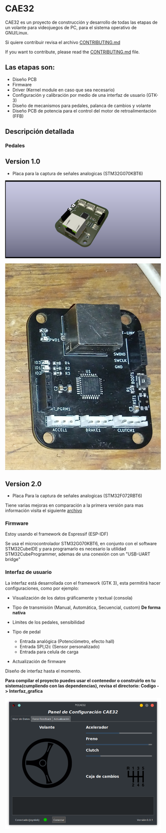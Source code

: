 # CAE32

CAE32 es un proyecto de construcción y desarrollo de todas las etapas de un volante para videojuegos de PC,
para el sistema operativo de GNU/Linux.

Si quiere contribuir revisa el archivo [CONTRIBUTING.md](./CONTRIBUTING.md)

If you want to contribute, please read the [CONTRIBUTING.md](./docs/CONTRIBUTING-english.md) file.

## Las etapas son:

* Diseño PCB
* Firmware
* Driver (Kernel module en caso que sea necesario)
* Configuración y calibración por medio de una interfaz de usuario (GTK-3)
* Diseño de mecanismos para pedales, palanca de cambios y volante
* Diseño PCB de potencia para el control del motor de retroalimentación (FFB)

## Descripción detallada

### Pedales

## Version 1.0

- Placa para la captura de señales analogicas (STM32G070KBT6)

![Señales](./Esquematicos/CAE32_PCB/Pedals/Pedals.png)

![PCB_señales](./Esquematicos/CAE32_PCB/Pedals/Pedals.jpg)

## Version 2.0

- Placa Para la captura de señales analogicas (STM32F072RBT6)

Tiene varias mejoras en comparación a la primera versión para mas información visita
el siguiente [archivo](./Esquematicos/CAE32_PCB/Pedals/README.md)

### Firmware

Estoy usando el framework de Espressif (ESP-IDF)

Se usa el microcontrolador STM32G070KBT6, en conjunto con el software
STM32CubeIDE y para programarlo es necesario la utilidad STM32CubeProgrammer,
ademas de una conexión con un "USB-UART bridge"

### Interfaz de usuario

La interfaz está desarrollada con el framework (GTK 3), esta permitirá hacer configuraciones, como por ejemplo:

* Visualización de los datos gráficamente y textual (consola)
* Tipo de transmisión (Manual, Automática, Secuencial, custom) **De forma nativa**
* Límites de los pedales, sensibilidad 
* Tipo de pedal
	* Entrada analógica (Potenciómetro, efecto hall)
	* Entrada SPI,I2c (Sensor personalizado)
	* Entrada para celula de carga

* Actualización de firmware

Diseño de interfaz hasta el momento.

**Para compilar el proyecto puedes usar el contenedor o construirlo en tu sistema(cumpliendo con las dependencias),
revisa el directorio: Codigo -> Interfaz_grafica**

![interfaz](./Codigo/Interfaz_grafica/Previa.png)
